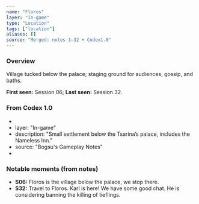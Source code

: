 ```yaml
---
name: "Floros"
layer: "In-game"
type: "Location"
tags: ["location"]
aliases: []
source: "Merged: notes 1–32 + Codex1.0"
---
```

### Overview
Village tucked below the palace; staging ground for audiences, gossip, and baths.

**First seen:** Session 06; **Last seen:** Session 32.

### From Codex 1.0
- 
- layer: "In-game"
- description: "Small settlement below the Tsarina’s palace, includes the Nameless Inn."
- source: "Bogsu's Gameplay Notes"
- 

### Notable moments (from notes)
- **S06:** Floros is the village below the palace, we stop there.
- **S32:** Travel to Floros. Karl is here! We have some good chat. He is considering banning the killing of tieflings.
